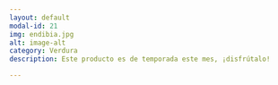 ```yaml
---
layout: default
modal-id: 21
img: endibia.jpg
alt: image-alt
category: Verdura
description: Este producto es de temporada este mes, ¡disfrútalo!

---
```

